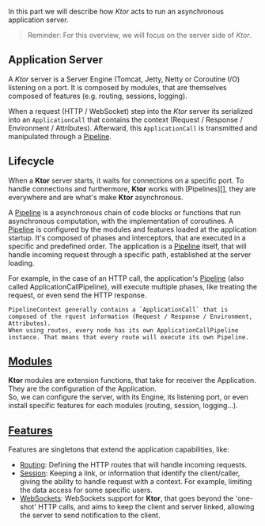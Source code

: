 In this part we will describe how *Ktor* acts to run an asynchronous application server.

> Reminder: For this overview, we will focus on the server side of *Ktor*. 

## Application Server

A *Ktor* server is a Server Engine (Tomcat, Jetty, Netty or Coroutine I/O) listening on a port. 
It is composed by modules, that are themselves composed of features (e.g. routing, sessions, logging). 

When a request (HTTP / WebSocket) step into the *Ktor* server its serialized into an `ApplicationCall` that contains 
the context (Request / Response / Environment / Attributes). Afterward, this `ApplicationCall` is transmitted and 
manipulated through a [Pipeline][].

##  Lifecycle

When a **Ktor** server starts, it waits for connections on a specific port. To handle connections and furthermore, 
**Ktor** works with [Pipelines][], they are everywhere and are what's make **Ktor** asynchronous.  
 
A [Pipeline][] is a asynchronous chain of code blocks or functions that run asynchronous computation, 
with the implementation of coroutines. A [Pipeline][] is configured by the modules and features 
loaded at the application startup. It's composed of phases and interceptors, that are executed in a specific and predefined order.
The application is a [Pipeline][] itself, that will handle incoming request through a specific path, established at the server loading. 

For example, in the case of an HTTP call, the application's [Pipeline][] (also called ApplicationCallPipeline), 
will execute multiple phases, like treating the request, or even send the HTTP response.

	PipelineContext generally contains a `ApplicationCall` that is composed of the rquest information (Request / Response / Environment, Attributes). 
	When using routes, every node has its own ApplicationCallPipeline instance. That means that every route will execute its own Pipeline.

##  [Modules][]

**Ktor** modules are extension functions, that take for receiver the Application. They are the configuration of the Application.  
So, we can configure the server, with its Engine, its listening port, or even install specific features for each modules 
(routing, session, logging...).

##  [Features][]

Features are singletons that extend the application capabilities, like:

- [Routing][]:  Defining the HTTP routes that will handle incoming requests.
- [Session][]: Keeping a link, or information that identify the client/caller, giving the ability to handle request 
with a context. For example, limiting the data access for some specific users.
- [WebSockets][]: WebSockets support for **Ktor**, that goes beyond the 'one-shot' HTTP calls, and aims to keep the client 
and server linked, allowing the server to send notification to the client. 

[pipeline]: https://ktor.io/servers/lifecycle.html#pipelines
[modules]: https://ktor.io/servers/application.html#modules
[features]: https://ktor.io/servers/features.html
[routing]: https://ktor.io/servers/features/routing.html
[session]: https://ktor.io/servers/features/sessions.html 
[websockets]: https://ktor.io/servers/features/websockets.html